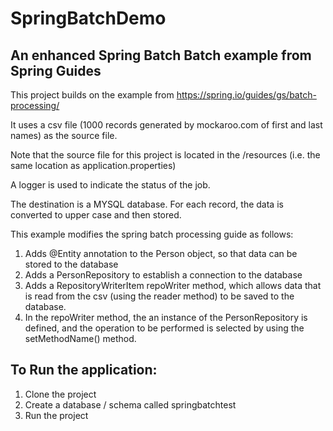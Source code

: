 # SpringBatchDemo
## An enhanced Spring Batch Batch example from Spring Guides

This project builds on the example from https://spring.io/guides/gs/batch-processing/

It uses a csv file (1000 records generated by mockaroo.com of first and last names) as the source file. 

Note that the source file for this project is located in the /resources (i.e. the same location as application.properties)

A logger is used to indicate the status of the job. 

The destination is a MYSQL database. For each record, the data is converted to upper case and then stored. 

This example modifies the spring batch processing guide as follows: 

1. Adds @Entity annotation to the Person object, so that data can be stored to the database
2. Adds a PersonRepository to establish a connection to the database
3. Adds a RepositoryWriterItem repoWriter method, which allows data that is read from the csv (using the reader method) to be saved to the database. 
4. In the repoWriter method, the an instance of the PersonRepository is defined, and the operation to be performed is selected by using the setMethodName() method. 

## To Run the application: 
1. Clone the project 
2. Create a database / schema called springbatchtest
3. Run the project
